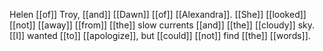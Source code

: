 Helen [[of]] Troy, [[and]] [[Dawn]] [[of]] [[Alexandra]]. [[She]] [[looked]] [[not]] [[away]] [[from]] [[the]] slow currents [[and]] [[the]] [[cloudy]] sky. [[I]] wanted [[to]] [[apologize]], but [[could]] [[not]] find [[the]] [[words]]. 